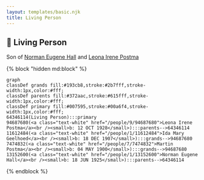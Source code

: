```yaml
---
layout: templates/basic.njk
title: Living Person
---
```

## 🔵 Living Person

Son of [Norman Eugene Hall](/people/1/13152600) and [Leona Irene Postma](/people/9/94687680)

{% block "hidden md:block" %}
```mermaid
graph
classDef grands fill:#193cb8,stroke:#2b7fff,stroke-width:1px,color:#fff;
classDef parents fill:#372aac,stroke:#615fff,stroke-width:1px,color:#fff;
classDef primary fill:#007595,stroke:#00a6f4,stroke-width:1px,color:#fff;
64346114(Living Person):::primary
94687680(<a class="text-white" href="/people/9/94687680">Leona Irene Postma</a><br /><small>b: 12 OCT 1928</small>):::parents-->64346114
11612484(<a class="text-white" href="/people/1/11612484">Ida Mary Geelhoed</a><br /><small>b: 18 DEC 1907</small>):::grands-->94687680
7474832(<a class="text-white" href="/people/7/7474832">Martin Postma</a><br /><small>b: 04 MAY 1900</small>):::grands-->94687680
13152600(<a class="text-white" href="/people/1/13152600">Norman Eugene Hall</a><br /><small>b: 18 JUN 1925</small>):::parents-->64346114
```
{% endblock %}

